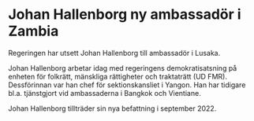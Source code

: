 # Johan Hallenborg ny ambassadör i Zambia

Regeringen har utsett Johan Hallenborg till ambassadör i Lusaka.

Johan Hallenborg arbetar idag med regeringens demokratisatsning på enheten för folkrätt, mänskliga rättigheter och traktaträtt (UD FMR). Dessförinnan var han chef för sektionskansliet i Yangon. Han har tidigare bl.a. tjänstgjort vid ambassaderna i Bangkok och Vientiane.

Johan Hallenborg tillträder sin nya befattning i september 2022.
